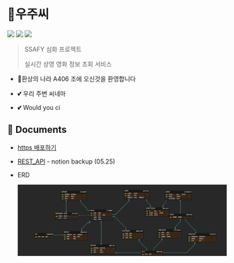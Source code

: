 # 🚀우주씨

![](https://img.shields.io/badge/version-0.0.1-green.svg) ![](https://img.shields.io/badge/created__at-20.05.11-yellow.svg) ![](https://img.shields.io/badge/updated__at-20.05.11-blue.svg) 

> SSAFY 심화 프로젝트 
>
> 실시간 상영 영화 정보 조회 서비스



- 🎢환상의 나라 A406 조에 오신것을 환영합니다

- 💕 우리 주변 씨네마
- 💕 Would you ci 



## 📕 Documents

- [https 배포하기](.\doc\https_배포하기.md)

- [REST_API](.\doc\REST_API.md) - notion backup (05.25)



- ERD

  ![ERD](./doc/images/ERD.png)

  